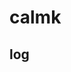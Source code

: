 <!--
 * @Author: your name
 * @Date: 2020-09-23 21:28:20
 * @LastEditTime: 2020-09-28 16:48:40
 * @LastEditors: Please set LastEditors
 * @Description: In User Settings Edit
 * @FilePath: /service_study/README.md
-->
# calmk
## log
